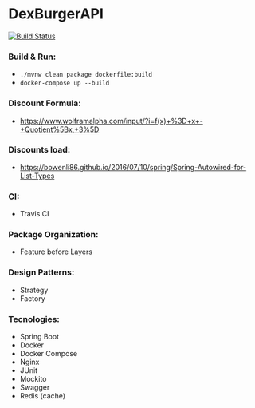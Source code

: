 # DexBurgerAPI

[![Build Status](https://travis-ci.org/gustavotemple/DexBurgerAPI.svg?branch=master)](https://travis-ci.org/gustavotemple/DexBurgerAPI)

### Build & Run:
+ `./mvnw clean package dockerfile:build`
+ `docker-compose up --build`

### Discount Formula:
+ https://www.wolframalpha.com/input/?i=f(x)+%3D+x+-+Quotient%5Bx,+3%5D

### Discounts load:
+ https://bowenli86.github.io/2016/07/10/spring/Spring-Autowired-for-List-Types

### CI:
+ Travis CI

### Package Organization:
+ Feature before Layers

### Design Patterns:
+ Strategy
+ Factory

### Tecnologies:
+ Spring Boot
+ Docker
+ Docker Compose
+ Nginx
+ JUnit
+ Mockito
+ Swagger
+ Redis (cache)
